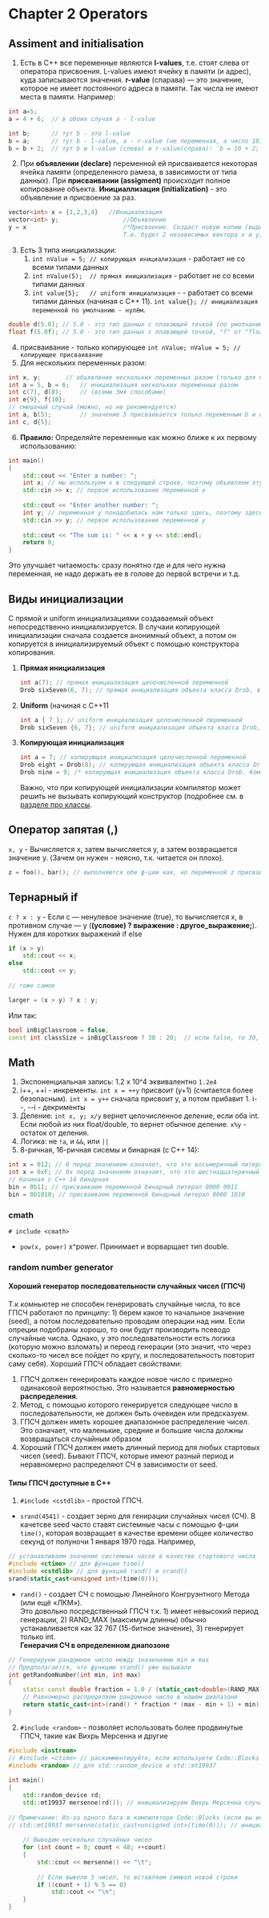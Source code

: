 # Chapter 2 Operators

## Assiment and initialisation
1. Есть в C++ все переменные являются **l-values**, т.е. стоят слева от оператора присвоения. L-values имеют ячейку в памяти (и адрес), куда записываются значения. **r-value** (спарава) — это значение, которое не имеет постоянного адреса в памяти. Так числа не имеют места в памяти. Например:  
```cpp
int a=5;  	
a = 4 + 6;	// в обоих случая a - l-value

int b;		// тут b - это l-value
b = a;		// тут b - l-value, a - r-value (не переменная, а число 10) т.е. это тоже самое что просто `b = 10;`
b = b + 2;	// тут b и l-value (слева) и r-value(справа): `b = 10 + 2;`
```
2. При **объявлении (declare)** переменной ей присваивается некоторая ячейка памяти (определенного рамеза, в зависимости от типа данных). При **присваивании (assigment)** происходит полное копирование объекта. **Инициаллизация (initialization)** - это объявление и присвоение за раз.
```cpp
vector<int> x = {1,2,3,4}	//Инициализация
vector<int> y;                  //Объявление
y = x                           /*Присвоение. Создаст новую копию (выделит место в памяти). 
                                Т.е. будет 2 независимых вектора x и y, а не 2 указателя на 1 объект как в python */
```
3. Есть 3 типа инициализации:
	1. `int nValue = 5; // копирующая инициализация` - работает не со всеми типами данных 
	2. `int nValue(5);  // прямая инициализация` - работает не со всеми типами данных 
	3. `int value{5};   // uniform инициализация` - - работает со всеми типами данных (начиная с C++ 11). `int value{}; // инициализация переменной по умолчанию - нулём`.  
```cpp
double d(5.0); // 5.0 - это тип данных с плавающей точкой (по умолчанию double)
float f(5.0f); // 5.0 - это тип данных с плавающей точкой, "f" от "float"
```
4. присваивание - только копирующее `int nValue; nValue = 5; // копирующее присваивание`   
5. Для нескольких переменных разом:   
```cpp
int x, y;		// объявление нескольких переменных разом (только для перемен. одного типа)
int a = 5, b = 6;	// инициализация нескольких переменных разом 
int c(7), d(8);		// (всеми 3мя способами)
int e{9}, f{10};
// смешаный случай (можно, но не рекомендуется)
int a, b(5); 		// значение 5 присваивается только переменным b и d.
int c, d{5};
```    
6. **Правило:** Определяйте переменные как можно ближе к их первому использованию:
```cpp
int main()
{
    std::cout << "Enter a number: ";
    int x; // мы используем x в следующей строке, поэтому объявляем эту переменную здесь: как можно ближе к её первому использованию
    std::cin >> x; // первое использование переменной x
 
    std::cout << "Enter another number: ";
    int y; // переменная y понадобилась нам только здесь, поэтому здесь её и объявляем 
    std::cin >> y; // первое использование переменной y
 
    std::cout << "The sum is: " << x + y << std::endl;
    return 0;
}
```
Это улучшает читаемость: сразу понятно где и для чего нужна переменная, не надо держать ее в голове до первой встречи и т.д.

## Виды инициализации
С прямой и uniform инициализациями создаваемый объект непосредственно инициализируется. В случаии копирующей инициализации сначала создается анонимный объект, а потом он копируется в инициализируемый объект с помощью конструктора копирования.
1. **Прямая инициализация** 
	```cpp
	int a(7); // прямая инициализация целочисленной переменной
	Drob sixSeven(6, 7); // прямая инициализация объекта класса Drob, вызывается конструктор Drob(int, int)
	```
2. **Uniform** (начиная с С++11
	```cpp
	int a { 7 }; // uniform инициализация целочисленной переменной 
	Drob sixSeven {6, 7}; // uniform инициализация объекта класса Drob, вызывается конструктор Drob(int, int)
	```
3. **Копирующая инициализация**
	```cpp
	int a = 7; // копирующая инициализация целочисленной переменной
	Drob eight = Drob(8); // копирующая инициализация объекта класса Drob, вызывается Drob(8, 1)
	Drob nine = 9; /* копирующая инициализация объекта класса Drob. Компилятор будет искать способ конвертации 9 в объект класса Drob, что приведёт к вызову конструктора Drob(9, 1) */
	```
	Важно, что при копирующей инициализации компилятор может решить не вызывать копирующий конструктор (подробнее см. в [разделе про классы](https://github.com/PlohoyParen/Cpp_doc/blob/master/Documents/Chapter6_Classes.md).

## Оператор запятая (,)
`x, y` - Вычисляется x, затем вычисляется y, а затем возвращается значение y. (Зачем он нужен - неясно, т.к. читается он плохо).
```cpp
z = foo(), bar(); // выполняются обе ф-ции как, но переменной z присваивается значение из bar(), а значение из foo() игнорируется
```

## Тернарный if 
`c ? x : y` - Если c — ненулевое значение (true), то вычисляется x, в противном случае — y (**(условие) ? выражение : другое_выражение;**). Нужен для коротких выражений if else
```cpp
if (x > y)
    std::cout << x;
else
    std::cout << y;
  
// тоже самое 

larger = (x > y) ? x : y;
```
Или так:
```cpp
bool inBigClassroom = false;
const int classSize = inBigClassroom ? 30 : 20;  // если false, то 30, если true 20
```

## Math
1. Экспоненциальная запись: 1.2 x 10^4 эквивалентно `1.2e4`
2. i++, ++i - инкременты. `int x = ++y` присвоит (y+1) (считается более безопасным). `int x = y++` сначала присвоит y, а потом прибавит 1. 
   i--, --i - декрименты
3. Деление: `int x, y; x/y` вернет целочисленное деление, если оба int. Если любой из них float/double, то вернет обычное деление.
`x%y` - остаток от деления.
4. Логика: не `!a`, и `&&`, или `||`
5. 8-ричная, 16-ричная сисемы и бинарная (с С++ 14):
```cpp
int x = 012; // 0 перед значением означает, что это восьмеричный литерал
int x = 0xF; // 0x перед значением означает, что это шестнадцатеричный литерал
// Начиная с С++ 14 бинарная
bin = 0b11; // присваиваем переменной бинарный литерал 0000 0011 
bin = 0b1010; // присваиваем переменной бинарный литерал 0000 1010
```

### cmath
`# include <cmath>`   
- `pow(x, power)` x^power. Принимает и ворварщает тип double. 

### random number generator
#### Хороший генератор последовательности случайных чисел (ГПСЧ)
Т.к комньютер не способен генерировать случайные числа, то все ГПСЧ работают по принципу: 1) берем какое то начальное значение (seed), а потом последовательно проводим операции над ним. Если опреции подобраны хорошо, то они будут производить псеводо случайные числа. Однако, у это последовательности есть логика (которую можно взломать) и переод генерации (это значит, что через сколько-то чисел все пойдет по кругу, и последовательность повторит саму себя). Хороший ГПСЧ обладает свойствами:    

1. ГПСЧ должен генерировать каждое новое число с примерно одинаковой вероятностью. Это называется **равномерностью распределения**.
2. Метод, с помощью которого генерируется следующее число в последовательности, не должен быть очевиден или предсказуем.
3. ГПСЧ должен иметь хорошее диапазонное распределение чисел. Это означает, что маленькие, средние и большие числа должны возвращаться случайным образом
4. Хороший ГПСЧ должен иметь длинный период для любых стартовых чисел (seed). Бывают ГПСЧ, которые имеют разный период и неравномерно распределяют СЧ в зависимости от seed. 

#### Типы ГПСЧ доступные в C++
1. `#include <cstdlib>` - простой ГПСЧ.
- `srand(4541)` - создает зерно для генирации случайных чисел (СЧ). В качетсве seed часто ставят системные часы с помощью ф-ции `time()`, которая возвращает в качестве времени общее количество секунд от полуночи 1 января 1970 года. Например,   
```cpp
// устанавливаем значение системных часов в качестве стартового числа
#include <ctime> // для функции time()
#include <cstdlib> // для функций rand() и srand()
srand(static_cast<unsigned int>(time(0)));
```

- `rand()` - создает СЧ с помощью Линейного Конгруэнтного Метода (или ещё «ЛКМ»).     
Это довольно посредственный ГПСЧ т.к. 1) имеет невысокий период генерации, 2) RAND_MAX (максимум длинны) обычно устанавливается как 32 767 (15-битное значение), 3) генерирует только int.      
**Генерачия СЧ в определенном диапозоне**
```cpp
// Генерируем рандомное число между значениями min и max
// Предполагается, что функцию srand() уже вызывали
int getRandomNumber(int min, int max)
{
    static const double fraction = 1.0 / (static_cast<double>(RAND_MAX) + 1.0); 
    // Равномерно распределяем рандомное число в нашем диапазоне
    return static_cast<int>(rand() * fraction * (max - min + 1) + min);
}
```

2. `#include <random>` - позволяет использовать более продвинутые ГПСЧ, такие как Вихрь Мерсенна и другие
```cpp
#include <iostream>
// #include <ctime> // раскомментируйте, если используете Code::Blocks
#include <random> // для std::random_device и std::mt19937
 
int main()
{
    std::random_device rd; 
    std::mt19937 mersenne(rd()); // инициализируем Вихрь Мерсенна случайным стартовым числом 
 
// Примечание: Из-за одного бага в компиляторе Code::Blocks (если вы используете Code::Blocks в Windows) - удалите две строчки кода выше и раскомментируйте следующую строчку:
// std::mt19937 mersenne(static_cast<unsigned int>(time(0))); // инициализируем Вихрь Мерсенна случайным стартовым числом
 
    // Выводим несколько случайных чисел
    for (int count = 0; count < 48; ++count)
    {
        std::cout << mersenne() << "\t";
 
        // Если вывели 5 чисел, то вставляем символ новой строки
        if ((count + 1) % 5 == 0)
            std::cout << "\n";
    }
}
```
